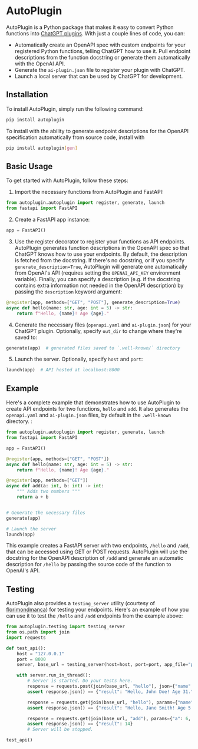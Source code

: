 # AutoPlugin

AutoPlugin is a Python package that makes it easy to convert Python functions into [ChatGPT plugins](https://openai.com/blog/chatgpt-plugins). With just a couple lines of code, you can:
- Automatically create an OpenAPI spec with custom endpoints for your registered Python functions, telling ChatGPT how to use it. Pull endpoint descriptions from the function docstring or generate them automatically with the OpenAI API.
- Generate the `ai-plugin.json` file to register your plugin with ChatGPT.
- Launch a local server that can be used by ChatGPT for development.

## Installation

To install AutoPlugin, simply run the following command:

```bash
pip install autoplugin
```

To install with the ability to generate endpoint descriptions for the OpenAPI specification automatically from source code, install with

```bash
pip install autoplugin[gen]
```

## Basic Usage
To get started with AutoPlugin, follow these steps:

1. Import the necessary functions from AutoPlugin and FastAPI:
```python
from autoplugin.autoplugin import register, generate, launch
from fastapi import FastAPI
```

2. Create a FastAPI app instance:
```python
app = FastAPI()
```

3. Use the register decorator to register your functions as API endpoints.
AutoPlugin generates function descriptions in the OpenAPI spec so that ChatGPT knows how to use your endpoints.
By default, the description is fetched from the docstring. If there's no docstring, or if you specify `generate_description=True`, AutoPlugin will generate one automatically from OpenAI's API (requires setting the `OPENAI_API_KEY` environment variable).
Finally, you can specify a description (e.g. if the docstring contains extra information not needed in the OpenAPI description) by passing the `description` keyword argument:
```python
@register(app, methods=["GET", "POST"], generate_description=True)
async def hello(name: str, age: int = 5) -> str:
    return f"Hello, {name}! Age {age}."
```

4. Generate the necessary files (`openapi.yaml` and `ai-plugin.json`) for your ChatGPT plugin.
Optionally, specify `out_dir` to change where they're saved to:
```python
generate(app)  # generated files saved to `.well-known/` directory
```

5. Launch the server. Optionally, specify `host` and `port`:
```python
launch(app)  # API hosted at localhost:8000
```


## Example

Here's a complete example that demonstrates how to use AutoPlugin to create API endpoints for two functions, `hello` and `add`.
It also generates the `openapi.yaml` and `ai-plugin.json` files, by default in the `.well-known` directory. :
```python
from autoplugin.autoplugin import register, generate, launch
from fastapi import FastAPI

app = FastAPI()

@register(app, methods=["GET", "POST"])
async def hello(name: str, age: int = 5) -> str:
    return f"Hello, {name}! Age {age}."

@register(app, methods=["GET"])
async def add(a: int, b: int) -> int:
    """ Adds two numbers """
    return a + b


# Generate the necessary files
generate(app)

# Launch the server
launch(app)
```

This example creates a FastAPI server with two endpoints, `/hello` and `/add`, that can be accessed using GET or POST requests.
AutoPlugin will use the docstring for the OpenAPI description of `/add` and generate an automatic description for `/hello` by passing the source code of the function to OpenAI's API.


## Testing
AutoPlugin also provides a `testing_server` utility (courtesy of [florimondmanca](https://github.com/encode/uvicorn/issues/742#issuecomment-674411676)) for testing your endpoints. Here's an example of how you can use it to test the `/hello` and `/add` endpoints from the example above:
```python
from autoplugin.testing import testing_server
from os.path import join
import requests

def test_api():
    host = "127.0.0.1"
    port = 8000
    server, base_url = testing_server(host=host, port=port, app_file="path/to/example.py", app_var="app")

    with server.run_in_thread():
        # Server is started. Do your tests here.
        response = requests.post(join(base_url, "hello"), json={"name": "John Doe", "age": 31})
        assert response.json() == {"result": "Hello, John Doe! Age 31."}

        response = requests.get(join(base_url, "hello"), params={"name": "Jane Smith"})
        assert response.json() == {"result": "Hello, Jane Smith! Age 5."}

        response = requests.get(join(base_url, "add"), params={"a": 6, "b": 8})
        assert response.json() == {"result": 14}
        # Server will be stopped.

test_api()
```

